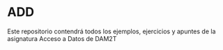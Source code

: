 # ADD
Este repositorio contendrá todos los ejemplos, ejercicios y apuntes de la asignatura Acceso a Datos de DAM2T
